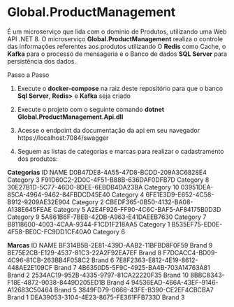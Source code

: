 # Global.ProductManagement 
É um microserviço que lida com o dominio de Produtos, utilizando uma Web API .NET 8.
O microserviço <b>Global.ProductManagement</b> realiza o controle das informações referentes aos produtos utilizando O <b>Redis</b> como Cache, o <b>Kafka</b> para o processo de mensageria e o Banco de dados <b>SQL Server</b> para persistência dos dados.

Passo a Passo

1. Execute o <b>docker-compose</b> na raiz deste repositório para que o banco <b>Sql Server</b>, <b>Redis></b> e <b>Kafka</b> seja criado

2. Execute o projeto com o seguinte comando <b>dotnet Global.ProductManagement.Api.dll</b>

3. Acesse o endpoint da documentação da api em seu navegador https://localhost:7084/swagger

4. Seguem as listas de categorias e marcas para realizar o cadastramento dos produtos:

<b>Categorias</b>
ID	                                  NAME
D0B47DE8-4A55-47D8-BCDD-209A3C6828E4	Category 3
F91D60C2-2D0C-4F51-B88B-636DAF0DFB7D	Category 8
30E27B1D-5C77-46D0-8DEE-6EBDB4DA23BA	Category 10
03951DEA-85CA-4964-9462-84FBDCD45E40	Category 4
6FE1E3D9-E652-4C58-B912-9209AE32E904	Category 2
CBEDF365-0B50-4132-BA08-A138E645FEAE	Category 5
A2E4F926-FF90-4C6C-BAF5-AF84175B0D3D	Category 9
5A861B6F-7BEB-42DB-A963-E41DAEEB7630	Category 7
B8118600-4003-4CAA-9344-F1CD1F218AA5	Category 1
B535EF75-ED0E-4F58-BE0C-FC9DD1CF40A0	Category 6

<b>Marcas</b>
ID	                                  NAME
BF314B5B-2E81-439D-AAB2-11BFBD8F0F59	Brand 9
BE75E2CB-E129-4537-81C3-22A2F92EA7EF	Brand 8
F7DCACC4-BD09-4C96-81CB-263BB4F058C2	Brand 6
7E8F2363-E812-4E19-8612-448AE2E109CF	Brand 7
4B6350D5-5F9C-4925-BA4B-703A14763A81	Brand 2
2534AC19-952B-4335-9797-81CA22220F35	Brand 10
8BBC8343-F18E-4872-9038-8449D205ED1B	Brand 4
94536EAD-466A-43EF-9146-A12683C50464	Brand 5
3849FD79-0666-43FE-B390-CE2EF4CBCBA7	Brand 1
DEA39053-3104-4E23-8675-FE361FFB733D	Brand 3
